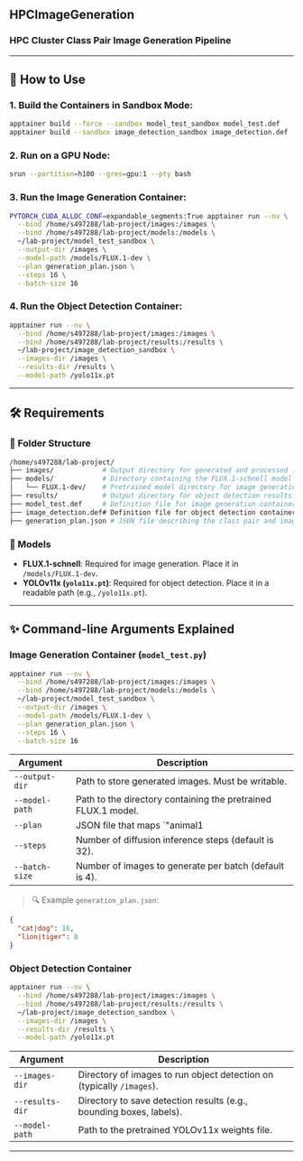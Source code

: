 ## HPCImageGeneration

### HPC Cluster Class Pair Image Generation Pipeline

---

## 🧰 How to Use

### 1. Build the Containers in Sandbox Mode:
```bash
apptainer build --force --sandbox model_test_sandbox model_test.def
apptainer build --sandbox image_detection_sandbox image_detection.def
```

### 2. Run on a GPU Node:
```bash
srun --partition=h100 --gres=gpu:1 --pty bash
```

### 3. Run the Image Generation Container:
```bash
PYTORCH_CUDA_ALLOC_CONF=expandable_segments:True apptainer run --nv \
  --bind /home/s497288/lab-project/images:/images \
  --bind /home/s497288/lab-project/models:/models \
  ~/lab-project/model_test_sandbox \
  --output-dir /images \
  --model-path /models/FLUX.1-dev \
  --plan generation_plan.json \
  --steps 16 \
  --batch-size 16
```

### 4. Run the Object Detection Container:
```bash
apptainer run --nv \
  --bind /home/s497288/lab-project/images:/images \
  --bind /home/s497288/lab-project/results:/results \
  ~/lab-project/image_detection_sandbox \
  --images-dir /images \
  --results-dir /results \
  --model-path /yolo11x.pt
```

---

## 🛠️ Requirements

### 📁 Folder Structure
```bash
/home/s497288/lab-project/
├── images/            # Output directory for generated and processed images
├── models/            # Directory containing the FLUX.1-schnell model
│   └── FLUX.1-dev/    # Pretrained model directory for image generation
├── results/           # Output directory for object detection results
├── model_test.def     # Definition file for image generation container
├── image_detection.def# Definition file for object detection container
├── generation_plan.json # JSON file describing the class pair and image count plan
```

### 🤖 Models
- **FLUX.1-schnell**: Required for image generation. Place it in `/models/FLUX.1-dev`.
- **YOLOv11x (`yolo11x.pt`)**: Required for object detection. Place it in a readable path (e.g., `/yolo11x.pt`).

---

## ✨ Command-line Arguments Explained

### Image Generation Container (`model_test.py`)

```bash
apptainer run --nv \
  --bind /home/s497288/lab-project/images:/images \
  --bind /home/s497288/lab-project/models:/models \
  ~/lab-project/model_test_sandbox \
  --output-dir /images \
  --model-path /models/FLUX.1-dev \
  --plan generation_plan.json \
  --steps 16 \
  --batch-size 16
```

| Argument         | Description |
|------------------|-------------|
| `--output-dir`   | Path to store generated images. Must be writable. |
| `--model-path`   | Path to the directory containing the pretrained FLUX.1 model. |
| `--plan`         | JSON file that maps `"animal1|animal2"` pairs to image counts. |
| `--steps`        | Number of diffusion inference steps (default is 32). |
| `--batch-size`   | Number of images to generate per batch (default is 4). |

> 🔍 Example `generation_plan.json`:
```json
{
  "cat|dog": 16,
  "lion|tiger": 8
}
```

### Object Detection Container

```bash
apptainer run --nv \
  --bind /home/s497288/lab-project/images:/images \
  --bind /home/s497288/lab-project/results:/results \
  ~/lab-project/image_detection_sandbox \
  --images-dir /images \
  --results-dir /results \
  --model-path /yolo11x.pt
```

| Argument         | Description |
|------------------|-------------|
| `--images-dir`   | Directory of images to run object detection on (typically `/images`). |
| `--results-dir`  | Directory to save detection results (e.g., bounding boxes, labels). |
| `--model-path`   | Path to the pretrained YOLOv11x weights file. |

---
